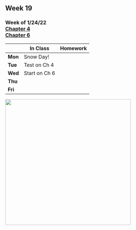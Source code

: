 ## Week 19

### Week of 1/24/22<br>[Chapter 4](/apcsp/curriculum/4)<br>[Chapter 6](/apcsp/curriculum/64)  

  |       |In Class               |Homework   |
  |-------|---------              |---------  |
  |**Mon**|Snow Day! | |
  |**Tue**|Test on Ch 4| |
  |**Wed**|Start on Ch 6 | |
  |**Thu**| | |
  |**Fri**| | |

<img src="" alt="" height="400">

<meta http-equiv="refresh" content="300"/>